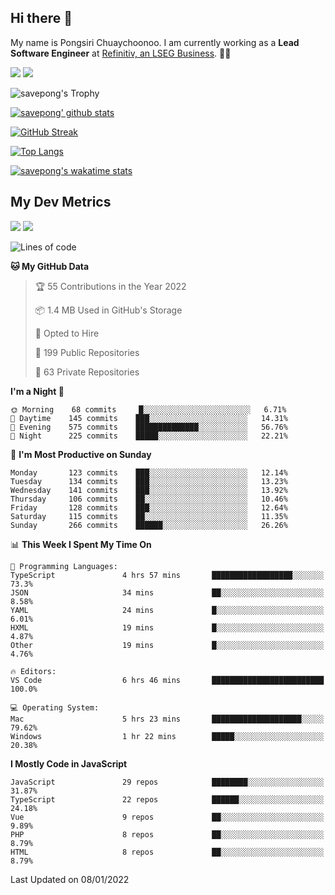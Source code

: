 ## Hi there 👋

My name is Pongsiri Chuaychoonoo. I am currently working as a **Lead Software Engineer** at [Refinitiv, an LSEG Business](https://www.refinitiv.com). 👨‍💻

[<img src="https://img.shields.io/badge/savepong.com-%230077B5.svg?&style=for-the-badge&color=81e6d9" />](https://savepong.com)
[<img src="https://img.shields.io/badge/linkedin-%230077B5.svg?&style=for-the-badge&logo=linkedin&logoColor=white" />](https://www.linkedin.com/in/savepong)

![savepong's Trophy](https://github-profile-trophy.vercel.app/?username=savepong&theme=flat&rank=SECRET,SSS,SS,S,AAA,AA,A&margin-w=15&no-bg=true&no-frame=true)

[![savepong' github stats](https://github-readme-stats.vercel.app/api?username=savepong&show_icons=true&count_private=true&theme=gotham&hide_border=true&bg_color=00000000&text_color=768390FF)](https://savepong.com/posts/stats)

[![GitHub Streak](https://github-readme-streak-stats.herokuapp.com?user=savepong&theme=gotham&hide_border=true&background=00000000&dates=768390FF)](https://savepong.com/posts/stats)

[![Top Langs](https://github-readme-stats.vercel.app/api/top-langs/?username=savepong&layout=compact&langs_count=10&theme=gotham&hide_border=true&bg_color=00000000&text_color=768390FF)](https://savepong.com/posts/stats)

[![savepong's wakatime stats](https://github-readme-stats.vercel.app/api/wakatime?username=@savepong&layout=default&theme=gotham&hide_border=true&bg_color=00000000&text_color=768390FF)](https://savepong.com/posts/stats)

## My Dev Metrics

[![](https://komarev.com/ghpvc/?username=savepong&color=blue&label=Profile%20Views)](https://github.com/savepong)
[![](https://img.shields.io/github/followers/savepong?label=GitHub%20Followers)](https://github.com/savepong)

<!--START_SECTION:waka-->
![Lines of code](https://img.shields.io/badge/From%20Hello%20World%20I%27ve%20Written-4%20Million%20lines%20of%20code-blue)

**🐱 My GitHub Data** 

> 🏆 55 Contributions in the Year 2022
 > 
> 📦 1.4 MB Used in GitHub's Storage 
 > 
> 💼 Opted to Hire
 > 
> 📜 199 Public Repositories 
 > 
> 🔑 63 Private Repositories  
 > 
**I'm a Night 🦉** 

```text
🌞 Morning    68 commits     █░░░░░░░░░░░░░░░░░░░░░░░░   6.71% 
🌆 Daytime    145 commits    ███░░░░░░░░░░░░░░░░░░░░░░   14.31% 
🌃 Evening    575 commits    ██████████████░░░░░░░░░░░   56.76% 
🌙 Night      225 commits    █████░░░░░░░░░░░░░░░░░░░░   22.21%

```
📅 **I'm Most Productive on Sunday** 

```text
Monday       123 commits    ███░░░░░░░░░░░░░░░░░░░░░░   12.14% 
Tuesday      134 commits    ███░░░░░░░░░░░░░░░░░░░░░░   13.23% 
Wednesday    141 commits    ███░░░░░░░░░░░░░░░░░░░░░░   13.92% 
Thursday     106 commits    ██░░░░░░░░░░░░░░░░░░░░░░░   10.46% 
Friday       128 commits    ███░░░░░░░░░░░░░░░░░░░░░░   12.64% 
Saturday     115 commits    ██░░░░░░░░░░░░░░░░░░░░░░░   11.35% 
Sunday       266 commits    ██████░░░░░░░░░░░░░░░░░░░   26.26%

```


📊 **This Week I Spent My Time On** 

```text
💬 Programming Languages: 
TypeScript               4 hrs 57 mins       ██████████████████░░░░░░░   73.3% 
JSON                     34 mins             ██░░░░░░░░░░░░░░░░░░░░░░░   8.58% 
YAML                     24 mins             █░░░░░░░░░░░░░░░░░░░░░░░░   6.01% 
HXML                     19 mins             █░░░░░░░░░░░░░░░░░░░░░░░░   4.87% 
Other                    19 mins             █░░░░░░░░░░░░░░░░░░░░░░░░   4.76%

🔥 Editors: 
VS Code                  6 hrs 46 mins       █████████████████████████   100.0%

💻 Operating System: 
Mac                      5 hrs 23 mins       ████████████████████░░░░░   79.62% 
Windows                  1 hr 22 mins        █████░░░░░░░░░░░░░░░░░░░░   20.38%

```

**I Mostly Code in JavaScript** 

```text
JavaScript               29 repos            ████████░░░░░░░░░░░░░░░░░   31.87% 
TypeScript               22 repos            ██████░░░░░░░░░░░░░░░░░░░   24.18% 
Vue                      9 repos             ██░░░░░░░░░░░░░░░░░░░░░░░   9.89% 
PHP                      8 repos             ██░░░░░░░░░░░░░░░░░░░░░░░   8.79% 
HTML                     8 repos             ██░░░░░░░░░░░░░░░░░░░░░░░   8.79%

```



 Last Updated on 08/01/2022
<!--END_SECTION:waka-->

<!--
**savepong/savepong** is a ✨ _special_ ✨ repository because its `README.md` (this file) appears on your GitHub profile.

Here are some ideas to get you started:

- 🔭 I’m currently working on WebComponents and TypeScript.
- 🌱 I’m currently learning ...
- 👯 I’m looking to collaborate on ...
- 🤔 I’m looking for help with ...
- 💬 Ask me about ...
- 📫 How to reach me: ...
- 😄 Pronouns: ...
- ⚡ Fun fact: ...
-->
